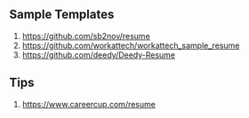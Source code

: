 
## Sample Templates 

1. https://github.com/sb2nov/resume
2. https://github.com/workattech/workattech_sample_resume
3. https://github.com/deedy/Deedy-Resume

## Tips

1. https://www.careercup.com/resume